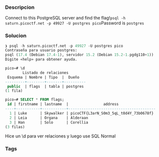 ### Descripcion
Connect to this PostgreSQL server and find the flag!`psql -h saturn.picoctf.net -p 49927 -U postgres pico`Password is `postgres`
### Solucion
```sql
❯ psql -h saturn.picoctf.net -p 49927 -U postgres pico
Contraseña para usuario postgres: 
psql (17.4 (Debian 17.4-1), servidor 15.2 (Debian 15.2-1.pgdg110+1))
Digite «help» para obtener ayuda.

pico=# \d
        Listado de relaciones
 Esquema | Nombre | Tipo  |  Dueño   
---------+--------+-------+----------
 public  | flags  | tabla | postgres
(1 fila)

pico=# SELECT * FROM flags;
 id | firstname | lastname  |                address                 
----+-----------+-----------+----------------------------------------
  1 | Luke      | Skywalker | picoCTF{L3arN_S0m3_5qL_t0d4Y_73b0678f}
  2 | Leia      | Organa    | Alderaan
  3 | Han       | Solo      | Corellia
(3 filas)
```
Hice un \d para ver relaciones y luego use SQL Normal
### Tags

